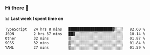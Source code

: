### Hi there 👋

<!--
**DBvc/DBvc** is a ✨ _special_ ✨ repository because its `README.md` (this file) appears on your GitHub profile.

Here are some ideas to get you started:

- 🔭 I’m currently working on ...
- 🌱 I’m currently learning ...
- 👯 I’m looking to collaborate on ...
- 🤔 I’m looking for help with ...
- 💬 Ask me about ...
- 📫 How to reach me: ...
- 😄 Pronouns: ...
- ⚡ Fun fact: ...
-->

📊 **Last week I spent time on**
<!--START_SECTION:waka-->

```txt
TypeScript   24 hrs 8 mins   ████████████████████▓░░░░   82.60 %
JSON         2 hrs 57 mins   ██▓░░░░░░░░░░░░░░░░░░░░░░   10.14 %
Other        32 mins         ▒░░░░░░░░░░░░░░░░░░░░░░░░   01.87 %
SCSS         32 mins         ▒░░░░░░░░░░░░░░░░░░░░░░░░   01.84 %
YAML         27 mins         ▒░░░░░░░░░░░░░░░░░░░░░░░░   01.59 %
```

<!--END_SECTION:waka-->

